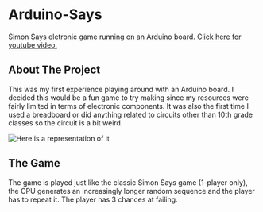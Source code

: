 # Arduino-Says
Simon Says eletronic game running on an Arduino board.
[Click here for youtube video.](https://www.youtube.com/watch?v=VnbKoB3qI0E)

## About The Project
This was my first experience playing around with an Arduino board. I decided this would be a fun game to try making since my resources were fairly limited in terms of electronic components.
It was also the first time I used a breadboard or did anything related to circuits other than 10th grade classes so the circuit is a bit weird. 

![Here is a representation of it](https://github.com/joaocmd/Arduino-Says/blob/master/Circuit.PNG)

## The Game
The game is played just like the classic Simon Says game (1-player only), the CPU generates an increasingly longer random sequence and the player has to repeat it.
The player has 3 chances at failing.
